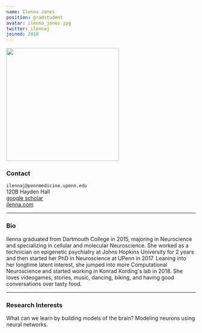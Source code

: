```yaml
---
name: Ilenna Jones
position: gradstudent
avatar: ilenna_jones.jpg
twitter: ilennaj
joined: 2018
---
```


<img width="300" src="{{site.baseurl}}/images/people/{{page.avatar}}" data-action="zoom">

### Contact

<i class="fa fa-envelope-o"></i>  `ilennaj@pennmedicine.upenn.edu`<br>
<i class="fa fa-building"></i> 120B Hayden Hall <br>
<i class="fa fa-bar-chart"></i> [google scholar](https://scholar.google.com/citations?user=R3yolm0AAAAJ&hl=en) <br>
 [ilenna.com](http://www.ilenna.com)

<hr>

### Bio

Ilenna graduated from Dartmouth College in 2015, majoring in Neurocience and specializing in cellular and molecular Neuroscience. She worked as a technician on epigenetic psychiatry at Johns Hopkins University for 2 years and then started her PhD in Neuroscience at UPenn in 2017. Leaning into her longtime latent interest, she jumped into more Computational Neuroscience and started working in Konrad Kording's lab in 2018. She loves videogames, stories, music, dancing, biking, and having good conversations over tasty food.

<hr>

### Research Interests

What can we learn by building models of the brain? Modeling neurons using neural networks.
